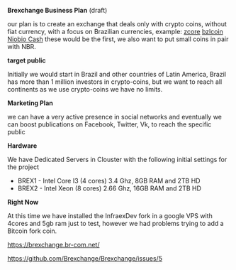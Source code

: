 **Brexchange Business Plan** (draft)

our plan is to create an exchange that deals only with crypto coins, without fiat currency, with a focus on Brazilian currencies,
example: [zcore](https://www.zcore.cash/) [bzlcoin](http://site.bzlcoin.org/) [Niobio Cash](https://niobiocash.org/en/) 
these would be the first, we also want to put small coins in pair with NBR.

**target public**

Initially we would start in Brazil and other countries of Latin America, Brazil has more than 1 million investors in crypto-coins, but we want to reach all continents as we use crypto-coins we have no limits.

**Marketing Plan**

we can have a very active presence in social networks and eventually we can boost publications on Facebook, Twitter, Vk, to reach the specific public

**Hardware**

We have Dedicated Servers in Clouster with the following initial settings for the project
- BREX1 - Intel Core I3 (4 cores) 3.4 Ghz, 8GB RAM and 2TB HD
- BREX2 - Intel Xeon (8 cores) 2.66 Ghz, 16GB RAM and 2TB HD

**Right Now**

At this time we have installed the InfraexDev fork in a google VPS with 4cores and 5gb ram just to test, however we had problems trying to add a Bitcoin fork coin.

https://brexchange.br-com.net/

https://github.com/Brexchange/Brexchange/issues/5
